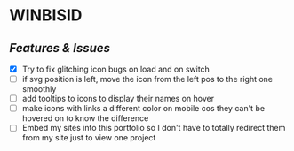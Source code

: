 # WINBISID

## _Features & Issues_

- [x] Try to fix glitching icon bugs on load and on switch
- [ ] if svg position is left, move the icon from the left pos to the right one smoothly
- [ ] add tooltips to icons to display their names on hover
- [ ] make icons with links a different color on mobile cos they can't be hovered on to know the difference
- [ ] Embed my sites into this portfolio so I don't have to totally redirect them from my site just to view one project
